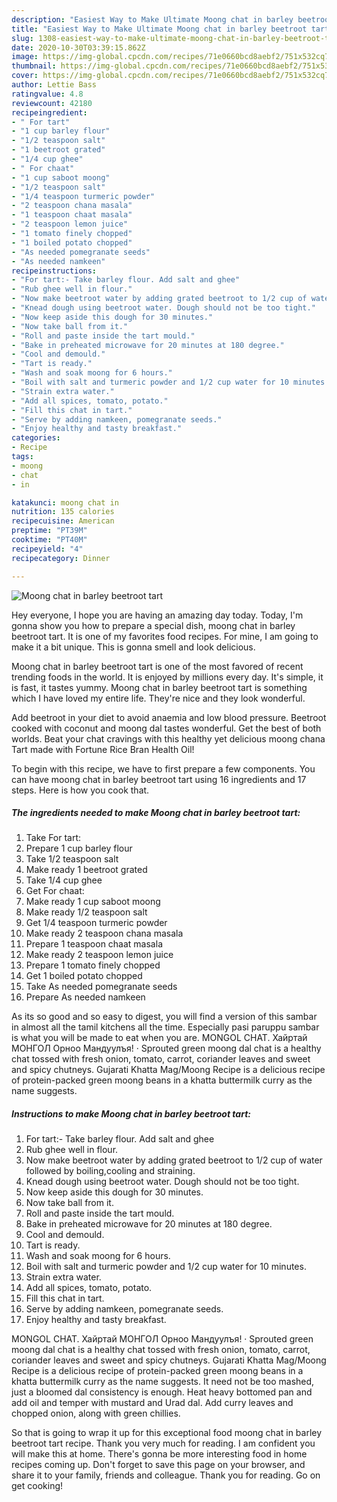 ```yaml
---
description: "Easiest Way to Make Ultimate Moong chat in barley beetroot tart"
title: "Easiest Way to Make Ultimate Moong chat in barley beetroot tart"
slug: 1308-easiest-way-to-make-ultimate-moong-chat-in-barley-beetroot-tart
date: 2020-10-30T03:39:15.862Z
image: https://img-global.cpcdn.com/recipes/71e0660bcd8aebf2/751x532cq70/moong-chat-in-barley-beetroot-tart-recipe-main-photo.jpg
thumbnail: https://img-global.cpcdn.com/recipes/71e0660bcd8aebf2/751x532cq70/moong-chat-in-barley-beetroot-tart-recipe-main-photo.jpg
cover: https://img-global.cpcdn.com/recipes/71e0660bcd8aebf2/751x532cq70/moong-chat-in-barley-beetroot-tart-recipe-main-photo.jpg
author: Lettie Bass
ratingvalue: 4.8
reviewcount: 42180
recipeingredient:
- " For tart"
- "1 cup barley flour"
- "1/2 teaspoon salt"
- "1 beetroot grated"
- "1/4 cup ghee"
- " For chaat"
- "1 cup saboot moong"
- "1/2 teaspoon salt"
- "1/4 teaspoon turmeric powder"
- "2 teaspoon chana masala"
- "1 teaspoon chaat masala"
- "2 teaspoon lemon juice"
- "1 tomato finely chopped"
- "1 boiled potato chopped"
- "As needed pomegranate seeds"
- "As needed namkeen"
recipeinstructions:
- "For tart:- Take barley flour. Add salt and ghee"
- "Rub ghee well in flour."
- "Now make beetroot water by adding grated beetroot to 1/2 cup of water followed by boiling,cooling and straining."
- "Knead dough using beetroot water. Dough should not be too tight."
- "Now keep aside this dough for 30 minutes."
- "Now take ball from it."
- "Roll and paste inside the tart mould."
- "Bake in preheated microwave for 20 minutes at 180 degree."
- "Cool and demould."
- "Tart is ready."
- "Wash and soak moong for 6 hours."
- "Boil with salt and turmeric powder and 1/2 cup water for 10 minutes."
- "Strain extra water."
- "Add all spices, tomato, potato."
- "Fill this chat in tart."
- "Serve by adding namkeen, pomegranate seeds."
- "Enjoy healthy and tasty breakfast."
categories:
- Recipe
tags:
- moong
- chat
- in

katakunci: moong chat in 
nutrition: 135 calories
recipecuisine: American
preptime: "PT39M"
cooktime: "PT40M"
recipeyield: "4"
recipecategory: Dinner

---
```



![Moong chat in barley beetroot tart](https://img-global.cpcdn.com/recipes/71e0660bcd8aebf2/751x532cq70/moong-chat-in-barley-beetroot-tart-recipe-main-photo.jpg)

Hey everyone, I hope you are having an amazing day today. Today, I'm gonna show you how to prepare a special dish, moong chat in barley beetroot tart. It is one of my favorites food recipes. For mine, I am going to make it a bit unique. This is gonna smell and look delicious.

Moong chat in barley beetroot tart is one of the most favored of recent trending foods in the world. It is enjoyed by millions every day. It's simple, it is fast, it tastes yummy. Moong chat in barley beetroot tart is something which I have loved my entire life. They're nice and they look wonderful.

Add beetroot in your diet to avoid anaemia and low blood pressure. Beetroot cooked with coconut and moong dal tastes wonderful. Get the best of both worlds. Beat your chat cravings with this healthy yet delicious moong chana Tart made with Fortune Rice Bran Health Oil!


To begin with this recipe, we have to first prepare a few components. You can have moong chat in barley beetroot tart using 16 ingredients and 17 steps. Here is how you cook that.

<!--inarticleads1-->

##### The ingredients needed to make Moong chat in barley beetroot tart:

1. Take  For tart:
1. Prepare 1 cup barley flour
1. Take 1/2 teaspoon salt
1. Make ready 1 beetroot grated
1. Take 1/4 cup ghee
1. Get  For chaat:
1. Make ready 1 cup saboot moong
1. Make ready 1/2 teaspoon salt
1. Get 1/4 teaspoon turmeric powder
1. Make ready 2 teaspoon chana masala
1. Prepare 1 teaspoon chaat masala
1. Make ready 2 teaspoon lemon juice
1. Prepare 1 tomato finely chopped
1. Get 1 boiled potato chopped
1. Take As needed pomegranate seeds
1. Prepare As needed namkeen


As its so good and so easy to digest, you will find a version of this sambar in almost all the tamil kitchens all the time. Especially pasi paruppu sambar is what you will be made to eat when you are. MONGOL CHAT. Хайртай МОНГОЛ Oрноо Mандуулъя! · Sprouted green moong dal chat is a healthy chat tossed with fresh onion, tomato, carrot, coriander leaves and sweet and spicy chutneys. Gujarati Khatta Mag/Moong Recipe is a delicious recipe of protein-packed green moong beans in a khatta buttermilk curry as the name suggests. 

<!--inarticleads2-->

##### Instructions to make Moong chat in barley beetroot tart:

1. For tart:- Take barley flour. Add salt and ghee
1. Rub ghee well in flour.
1. Now make beetroot water by adding grated beetroot to 1/2 cup of water followed by boiling,cooling and straining.
1. Knead dough using beetroot water. Dough should not be too tight.
1. Now keep aside this dough for 30 minutes.
1. Now take ball from it.
1. Roll and paste inside the tart mould.
1. Bake in preheated microwave for 20 minutes at 180 degree.
1. Cool and demould.
1. Tart is ready.
1. Wash and soak moong for 6 hours.
1. Boil with salt and turmeric powder and 1/2 cup water for 10 minutes.
1. Strain extra water.
1. Add all spices, tomato, potato.
1. Fill this chat in tart.
1. Serve by adding namkeen, pomegranate seeds.
1. Enjoy healthy and tasty breakfast.


MONGOL CHAT. Хайртай МОНГОЛ Oрноо Mандуулъя! · Sprouted green moong dal chat is a healthy chat tossed with fresh onion, tomato, carrot, coriander leaves and sweet and spicy chutneys. Gujarati Khatta Mag/Moong Recipe is a delicious recipe of protein-packed green moong beans in a khatta buttermilk curry as the name suggests. It need not be too mashed, just a bloomed dal consistency is enough. Heat heavy bottomed pan and add oil and temper with mustard and Urad dal. Add curry leaves and chopped onion, along with green chillies. 

So that is going to wrap it up for this exceptional food moong chat in barley beetroot tart recipe. Thank you very much for reading. I am confident you will make this at home. There's gonna be more interesting food in home recipes coming up. Don't forget to save this page on your browser, and share it to your family, friends and colleague. Thank you for reading. Go on get cooking!

